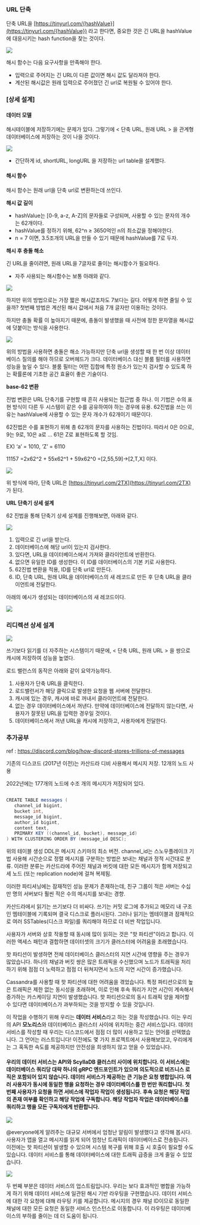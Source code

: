 ### URL 단축

단축 URL을 [https://tinyurl.com/{hashValue}](https://tinyurl.com/{hashValue}) 라고 한다면, 중요한 것은 긴 URL을 hashValue에 대응시키는 hash function을 찾는 것이다.

<img src="https://velog.velcdn.com/images/kshired/post/e32ed9b7-30a9-4ee0-914b-d5e15a5a5ab7/image.png">

해시 함수는 다음 요구사항을 만족해야 한다.

- 입력으로 주어지는 긴 URL이 다른 값이면 해시 값도 달라져야 한다.
- 계산된 해시값은 원래 입력으로 주어졌던 긴 url로 복원될 수 있어야 한다.

### [상세 설계]

#### 데이터 모델

해시테이블에 저장하기에는 문제가 있다. 그렇기에 < 단축 URL, 원래 URL > 을 관계형 데이터베이스에 저장하는 것이 나을 것이다.

<img src="https://velog.velcdn.com/images/kshired/post/9e50a7e5-4ed3-44cd-a772-4cfe73063d26/image.png">

- 간단하게 id, shortURL, longURL 을 저장하는 url table을 설계했다.

#### 해시 함수

해시 함수는 원래 url을 단축 url로 변환하는데 쓰인다.

<b> 해시 값 길이 </b>

- hashValue는 [0-9, a-z, A-Z]의 문자들로 구성되며, 사용할 수 있는 문자의 개수는 62개이다.
- hashValue를 정하기 위해, 62^n ≥ 3650억인 n의 최소값을 정해야한다.
- n = 7 이면, 3.5조개의 URL을 만들 수 있기 때문에 hashValue를 7로 두자.

<b> 해시 후 충돌 해소 </b>

긴 URL을 줄이려면, 원래 URL을 7글자로 줄이는 해시함수가 필요하다.

- 자주 사용되는 해시함수는 보통 아래와 같다.

<img src="https://velog.velcdn.com/images/kshired/post/218e1c7d-6b83-47a9-8d25-411e3865e271/image.png">

하지만 위의 방법으로는 가장 짧은 해시값조차도 7보다는 길다. 어떻게 하면 줄일 수 있을까?
첫번째 방법은 계산된 해시 값에서 처음 7개 글자만 이용하는 것이다.

하지만 충돌 확률 이 높아지기 때문에, 충돌이 발생했을 때 사전에 정한 문자열을 해시값에 덧붙이는 방식을 사용한다.

<img src="https://velog.velcdn.com/images/kshired/post/71253e52-0c28-4919-b3ff-872595f3cd4e/image.png">

위의 방법을 사용하면 충돌은 해소 가능하지만 단축 url을 생성할 때 한 번 이상 데이터베이스 질의를 해야 하므로 오버헤드가 크다.
데이터베이스 대신 블룸 필터를 사용하면 성능을 높일 수 있다. 블룸 필터는 어떤 집합에 특정 원소가 있는지 검사할 수 있도록 하는 확률론에 기초한 공간 효율이 좋은 기술이다.

<b> base-62 변환 </b>

진법 변환은 URL 단축기를 구현할 때 흔히 사용되는 접근법 중 하나.
이 기법은 수의 표현 방식이 다른 두 시스템이 같은 수를 공유하여야 하는 경우에 유용.
62진법을 쓰는 이유는 hashValue에 사용할 수 있는 문자 개수가 62개이기 때문이다.

62진법은 수를 표현하기 위해 총 62개의 문자를 사용하는 진법이다. 따라서 0은 0으로, 9는 9로, 10은 a로 … 61은 Z로 표현하도록 할 것임.

EX) ‘a’ = 1010, ‘Z’ = 6110

11157 =2x62^2 + 55x62^1 + 59x62^0 =[2,55,59]->[2,T,X] 이다.

<img src="https://velog.velcdn.com/images/kshired/post/62feec82-e648-43e5-9990-02103b50c96b/image.png">

위 방식에 따라, 단축 URL은 [https://tinyurl.com/2TX](https://tinyurl.com/2TX) 가 된다.

<b> URL 단축기 상세 설계 </b>

62 진법을 통해 단축기 상세 설계를 진행해보면, 아래와 같다.

<img src="https://velog.velcdn.com/images/kshired/post/b17ea4bc-f0d7-4eb7-b566-0b21e94e1fca/image.png">

1. 입력으로 긴 url을 받는다.
2. 데이터베이스에 해당 url이 있는지 검사한다.
3. 있다면, URL을 데이터베이스에서 가져와 클라이언트에 반환한다.
4. 없으면 유일한 ID를 생성한다. 이 ID를 데이터베이스의 기본 키로 사용한다.
5. 62진법 변환을 적용, ID를 단축 url로 만든다.
6. ID, 단축 URL, 원래 URL을 데이터베이스의 새 레코드로 만든 후 단축 URL을 클라이언트에 전달한다.

아래의 예시가 생성되는 데이터베이스의 새 레코드이다.

<img src="https://velog.velcdn.com/images/kshired/post/00e448fd-80b3-4790-b21c-de21232dd6a8/image.png">

### 리디렉션 상세 설계

<img src="https://velog.velcdn.com/images/kshired/post/875d27f0-7394-4259-b212-72f13e6a6c6d/image.png">

쓰기보다 읽기를 더 자주하는 시스템이기 때문에, < 단축 URL, 원래 URL > 을 쌍으로 캐시에 저장하여 성능을 높였다.

로드 밸런스의 동작은 아래와 같이 요약가능하다.

1. 사용자가 단축 URL을 클릭한다.
2. 로드밸런서가 해당 클릭으로 발생한 요청을 웹 서버에 전달한다.
3. 캐시에 있는 경우, 캐시에 바로 꺼내서 클라이언트에 전달한다.
4. 없는 경우 데이터베이스에서 꺼낸다. 만약에 데이터베이스에 전달하지 않는다면, 사용자가 잘못된 URL을 입력한 경우일 것이다.
5. 데이터베이스에서 꺼낸 URL을 캐시에 저장하고, 사용자에게 전달한다.

### 추가공부

ref : https://discord.com/blog/how-discord-stores-trillions-of-messages

기존의 디스코드 (2017년 이전)는 카산드라 디비 사용해서 메시지 저장.
12개의 노드 사용

2022년에는 177개의 노드에 수조 개의 메시지가 저장되어 있다.

```java

CREATE TABLE messages (
   channel_id bigint,
   bucket int,
   message_id bigint,
   author_id bigint,
   content text,
   PRIMARY KEY ((channel_id, bucket), message_id)
) WITH CLUSTERING ORDER BY (message_id DESC);
```

위의 테이블 생성 DDL은 메시지 스키마의 최소 버전. channel_id는 스노우플레이크 기법 사용해 시간순으로 정렬
메시지를 구분하는 방법은 보내는 채널과 정적 시간대로 분류. 이러한 분류는 카산드라에 주어진 채널과 버킷에 대한 모든 메시지가 함께 저장되고 세 노드 (또는 replication node)에 걸쳐 복제됨.

이러한 파티셔닝에는 잠재적인 성능 문제가 존재하는데, 친구 그룹이 적은 서버는 수십만 명의 서버보다 훨씬 적은 수의 메시지를 보내는 경향.

카산드라에서 읽기는 쓰기보다 더 비싸다. 쓰기는 커밋 로그에 추가되고 메모리 내 구조인 멤테이블에 기록되며 결국 디스크로 플러시된다. 그러나 읽기는 멤테이블과 잠재적으로 여러 SSTables(디스크 파일)를 쿼리해야 하므로 더 비싼 작업입니다.

사용자가 서버와 상호 작용할 때 동시에 많이 읽히는 것은 "핫 파티션"이라고 합니다. 이러한 액세스 패턴과 결합하면 데이터셋의 크기가 클러스터에 어려움을 초래했습니다.

핫 파티션이 발생하면 전체 데이터베이스 클러스터의 지연 시간에 영향을 주는 경우가 많았습니다. 하나의 채널과 버킷 쌍은 많은 트래픽을 수신했으며 노드가 트래픽을 처리하기 위해 점점 더 노력하고 점점 더 뒤쳐지면서 노드의 지연 시간이 증가했습니다.

Cassandra를 사용할 때 핫 파티션에 대한 어려움을 겪었습니다. 특정 파티션으로의 높은 트래픽은 제한 없는 동시성을 초래하며, 이로 인해 후속 쿼리가 지연 시간이 계속해서 증가하는 카스케이딩 지연이 발생했습니다. 핫 파티션으로의 동시 트래픽 양을 제어할 수 있다면 데이터베이스가 과부하되는 것을 방지할 수 있을 것입니다.

이 작업을 수행하기 위해 우리는 <b>데이터 서비스</b>라고 하는 것을 작성했습니다. 이는 우리의 API <b>모노리스</b>와 데이터베이스 클러스터 사이에 위치하는 중간 서비스입니다. 데이터 서비스를 작성할 때 우리는 디스코드에서 점점 더 많이 사용하고 있는 언어를 선택했습니다. 그 언어는 러스트입니다! 이전에도 몇 가지 프로젝트에서 사용해보았고, 우리에게는 그 혹독한 속도를 제공하지만 안전성을 희생하지 않고 얻을 수 있었습니다.

#### 우리의 데이터 서비스는 API와 ScyllaDB 클러스터 사이에 위치합니다. 이 서비스에는 데이터베이스 쿼리당 대략 하나의 gRPC 엔드포인트가 있으며 의도적으로 비즈니스 로직은 포함되어 있지 않습니다. 데이터 서비스가 제공하는 큰 기능은 요청 병합입니다. 여러 사용자가 동시에 동일한 행을 요청하는 경우 데이터베이스를 한 번만 쿼리합니다. 첫 번째 사용자가 요청을 하면 서비스에 작업자 작업이 생성됩니다. 후속 요청은 해당 작업의 존재 여부를 확인하고 해당 작업에 구독합니다. 해당 작업자 작업은 데이터베이스를 쿼리하고 행을 모든 구독자에게 반환합니다.

<img src="https://assets-global.website-files.com/5f9072399b2640f14d6a2bf4/6406629e7ba3569d3c32c8ed_Example%201%402x.png">

@everyone에게 알려주는 대규모 서버에서 엄청난 알림이 발생했다고 생각해 봅시다. 사용자가 앱을 열고 메시지를 읽게 되어 엄청난 트래픽이 데이터베이스로 전송됩니다. 이전에는 핫 파티션이 발생할 수 있으며 시스템 복구를 위해 호출 시 호출이 필요할 수도 있습니다. 데이터 서비스를 통해 데이터베이스에 대한 트래픽 급증을 크게 줄일 수 있었습니다.

<img src="https://assets-global.website-files.com/5f9072399b2640f14d6a2bf4/640662a51e3e13599d292404_Example%202%402x.png">

두 번째 부분은 데이터 서비스의 업스트림입니다. 우리는 보다 효과적인 병합을 가능하게 하기 위해 데이터 서비스에 일관된 해시 기반 라우팅을 구현했습니다. 데이터 서비스에 대한 각 요청에 대해 라우팅 키를 제공합니다. 메시지의 경우 채널 ID이므로 동일한 채널에 대한 모든 요청은 동일한 서비스 인스턴스로 이동합니다. 이 라우팅은 데이터베이스의 부하를 줄이는 데 더 도움이 됩니다.
